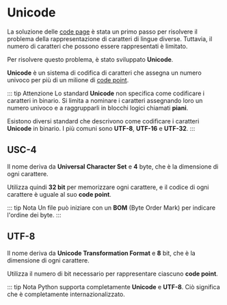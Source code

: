 # Unicode

La soluzione delle [code page](ASCII.md#code-page) è stata un primo passo per risolvere il problema della rappresentazione di caratteri di lingue diverse. 
Tuttavia, il numero di caratteri che possono essere rappresentati è limitato. 

Per risolvere questo problema, è stato sviluppato **Unicode**.

**Unicode** è un sistema di codifica di caratteri che assegna un numero univoco per più di un milione di [code point](ASCII#code-points).

::: tip Attenzione
Lo standard **Unicode** non specifica come codificare i caratteri in binario. Si limita a nominare i caratteri assegnando loro un numero univoco e a raggrupparli in blocchi logici chiamati **piani**. 

Esistono diversi standard che descrivono come codificare i caratteri **Unicode** in binario. I più comuni sono **UTF-8**, **UTF-16** e **UTF-32**.
:::

## USC-4

Il nome deriva da **Universal Character Set** e **4** byte, che è la dimensione di ogni carattere.

Utilizza quindi **32 bit** per memorizzare ogni carattere, e il codice di ogni carattere è uguale al suo **code point**.

::: tip Nota
Un file può iniziare con un **BOM** (Byte Order Mark) per indicare l'ordine dei byte.
:::

## UTF-8

Il nome deriva da **Unicode Transformation Format** e **8** bit, che è la dimensione di ogni carattere.

Utilizza il numero di bit necessario per rappresentare ciascuno **code point**.

::: tip Nota
Python supporta completamente **Unicode** e **UTF-8**. Ciò significa che è completamente internazionalizzato.